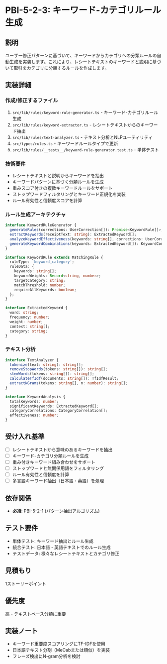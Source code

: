 # PBI-5-2-3: キーワード-カテゴリルール生成

## 説明

ユーザー修正パターンに基づいて、キーワードからカテゴリへの分類ルールの自動生成を実装します。これにより、レシートテキストのキーワードと説明に基づいて取引をカテゴリに分類するルールを作成します。

## 実装詳細

### 作成/修正するファイル

1. `src/lib/rules/keyword-rule-generator.ts` - キーワード-カテゴリルール生成
2. `src/lib/rules/keyword-extractor.ts` - レシートテキストからのキーワード抽出
3. `src/lib/rules/text-analyzer.ts` - テキスト分析とNLPユーティリティ
4. `src/types/rules.ts` - キーワードルールタイプで更新
5. `src/lib/rules/__tests__/keyword-rule-generator.test.ts` - 単体テスト

### 技術要件

- レシートテキストと説明からキーワードを抽出
- キーワードパターンに基づく分類ルールを生成
- 重みスコア付きの複数キーワードルールをサポート
- ストップワードフィルタリングとキーワード正規化を実装
- ルール有効性と信頼度スコアを計算

### ルール生成アーキテクチャ

```typescript
interface KeywordRuleGenerator {
  generateRules(corrections: UserCorrection[]): Promise<KeywordRule[]>;
  extractKeywords(receiptText: string): ExtractedKeyword[];
  analyzeKeywordEffectiveness(keywords: string[], corrections: UserCorrection[]): KeywordAnalysis;
  generateKeywordCombinations(keywords: ExtractedKeyword[]): KeywordCombination[];
}

interface KeywordRule extends MatchingRule {
  ruleType: 'keyword_category';
  ruleData: {
    keywords: string[];
    keywordWeights: Record<string, number>;
    targetCategory: string;
    matchThreshold: number;
    requireAllKeywords: boolean;
  };
}

interface ExtractedKeyword {
  word: string;
  frequency: number;
  weight: number;
  context: string[];
  category: string;
}
```

### テキスト分析

```typescript
interface TextAnalyzer {
  tokenize(text: string): string[];
  removeStopWords(tokens: string[]): string[];
  stemWords(tokens: string[]): string[];
  calculateTfIdf(documents: string[]): TfIdfResult;
  extractNGrams(tokens: string[], n: number): string[];
}

interface KeywordAnalysis {
  totalKeywords: number;
  significantKeywords: ExtractedKeyword[];
  categoryCorrelations: CategoryCorrelation[];
  effectiveness: number;
}
```

## 受け入れ基準

- [ ] レシートテキストから意味のあるキーワードを抽出
- [ ] キーワード-カテゴリ分類ルールを生成
- [ ] 重み付きキーワード組み合わせをサポート
- [ ] ストップワードと無関係用語をフィルタリング
- [ ] ルール有効性と信頼度を計算
- [ ] 多言語キーワード抽出（日本語・英語）を処理

## 依存関係

- **必須**: PBI-5-2-1 (パターン抽出アルゴリズム)

## テスト要件

- 単体テスト: キーワード抽出とルール生成
- 統合テスト: 日本語・英語テキストでのルール生成
- テストデータ: 様々なレシートテキストとカテゴリ修正

## 見積もり

1ストーリーポイント

## 優先度

高 - テキストベース分類に重要

## 実装ノート

- キーワード重要度スコアリングにTF-IDFを使用
- 日本語テキスト分割（MeCabまたは類似）を実装
- フレーズ検出にN-gram分析を検討
